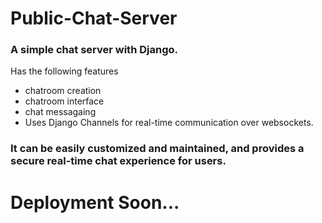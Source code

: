 # Public-Chat-Server
### A simple chat server with Django.
Has the following features
- chatroom creation
- chatroom interface
- chat messagaing
- Uses Django Channels for real-time communication over websockets.
### It can be easily customized and maintained, and provides a secure real-time chat experience for users.
# Deployment Soon...
